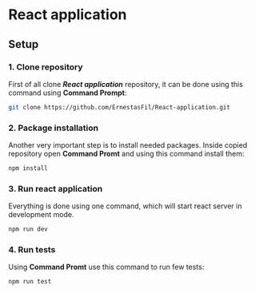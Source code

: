 # React application

## Setup

### 1. Clone repository

First of all clone **_React application_** repository, it can be done using this command using
**Command Prompt**:

```bash
git clone https://github.com/ErnestasFil/React-application.git
```

### 2. Package installation

Another very important step is to install needed packages. Inside copied repository open **Command Promt** and using
this command install them:

```bash
npm install
```

### 3. Run react application

Everything is done using one command, which will start react server in development mode.

```bash
npm run dev
```

### 4. Run tests

Using **Command Promt** use this command to run few tests:

```bash
npm run test
```